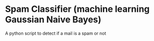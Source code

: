 # Spam Classifier (machine learning Gaussian Naive Bayes)
A python script to detect if a mail is a spam or not
